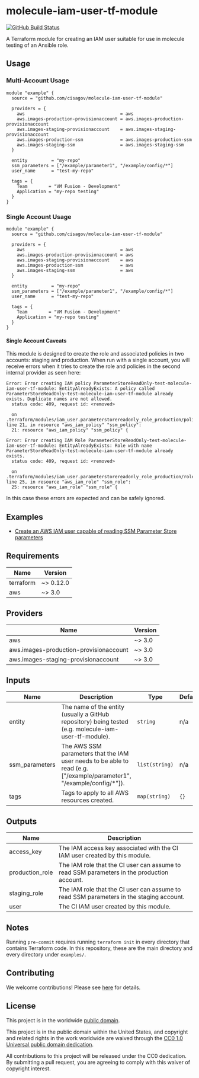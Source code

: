 # molecule-iam-user-tf-module #

[![GitHub Build Status](https://github.com/cisagov/molecule-iam-user-tf-module/workflows/build/badge.svg)](https://github.com/cisagov/molecule-iam-user-tf-module/actions)

A Terraform module for creating an IAM user suitable for use in molecule
testing of an Ansible role.

## Usage ##

### Multi-Account Usage ###

```hcl
module "example" {
  source = "github.com/cisagov/molecule-iam-user-tf-module"

  providers = {
    aws                                    = aws
    aws.images-production-provisionaccount = aws.images-production-provisionaccount
    aws.images-staging-provisionaccount    = aws.images-staging-provisionaccount
    aws.images-production-ssm              = aws.images-production-ssm
    aws.images-staging-ssm                 = aws.images-staging-ssm
  }

  entity         = "my-repo"
  ssm_parameters = ["/example/parameter1", "/example/config/*"]
  user_name      = "test-my-repo"

  tags = {
    Team        = "VM Fusion - Development"
    Application = "my-repo testing"
  }
}
```

### Single Account Usage ###

```hcl
module "example" {
  source = "github.com/cisagov/molecule-iam-user-tf-module"

  providers = {
    aws                                    = aws
    aws.images-production-provisionaccount = aws
    aws.images-staging-provisionaccount    = aws
    aws.images-production-ssm              = aws
    aws.images-staging-ssm                 = aws
  }

  entity         = "my-repo"
  ssm_parameters = ["/example/parameter1", "/example/config/*"]
  user_name      = "test-my-repo"

  tags = {
    Team        = "VM Fusion - Development"
    Application = "my-repo testing"
  }
}
```

#### Single Account Caveats ####

This module is designed to create the role and associated policies in two
accounts: staging and production. When run with a single account, you will
receive errors when it tries to create the role and policies in the second
internal provider as seen here:

```console
Error: Error creating IAM policy ParameterStoreReadOnly-test-molecule-iam-user-tf-module: EntityAlreadyExists: A policy called ParameterStoreReadOnly-test-molecule-iam-user-tf-module already exists. Duplicate names are not allowed.
  status code: 409, request id: <removed>

  on .terraform/modules/iam_user.parameterstorereadonly_role_production/policy.tf line 21, in resource "aws_iam_policy" "ssm_policy":
  21: resource "aws_iam_policy" "ssm_policy" {

Error: Error creating IAM Role ParameterStoreReadOnly-test-molecule-iam-user-tf-module: EntityAlreadyExists: Role with name ParameterStoreReadOnly-test-molecule-iam-user-tf-module already exists.
  status code: 409, request id: <removed>

  on .terraform/modules/iam_user.parameterstorereadonly_role_production/role.tf line 25, in resource "aws_iam_role" "ssm_role":
  25: resource "aws_iam_role" "ssm_role" {
```

In this case these errors are expected and can be safely ignored.

## Examples ##

* [Create an AWS IAM user capable of reading SSM Parameter Store parameters](https://github.com/cisagov/molecule-iam-user-tf-module/tree/develop/examples/basic_usage)

## Requirements ##

| Name | Version |
|------|---------|
| terraform | ~> 0.12.0 |
| aws | ~> 3.0 |

## Providers ##

| Name | Version |
|------|---------|
| aws | ~> 3.0 |
| aws.images-production-provisionaccount | ~> 3.0 |
| aws.images-staging-provisionaccount | ~> 3.0 |

## Inputs ##

| Name | Description | Type | Default | Required |
|------|-------------|------|---------|:--------:|
| entity | The name of the entity (usually a GitHub repository) being tested (e.g. molecule-iam-user-tf-module). | `string` | n/a | yes |
| ssm_parameters | The AWS SSM parameters that the IAM user needs to be able to read (e.g. ["/example/parameter1", "/example/config/*"]). | `list(string)` | n/a | yes |
| tags | Tags to apply to all AWS resources created. | `map(string)` | `{}` | no |

## Outputs ##

| Name | Description |
|------|-------------|
| access_key | The IAM access key associated with the CI IAM user created by this module. |
| production_role | The IAM role that the CI user can assume to read SSM parameters in the production account. |
| staging_role | The IAM role that the CI user can assume to read SSM parameters in the staging account. |
| user | The CI IAM user created by this module. |

## Notes ##

Running `pre-commit` requires running `terraform init` in every directory that
contains Terraform code. In this repository, these are the main directory and
every directory under `examples/`.

## Contributing ##

We welcome contributions!  Please see [here](CONTRIBUTING.md) for
details.

## License ##

This project is in the worldwide [public domain](LICENSE).

This project is in the public domain within the United States, and
copyright and related rights in the work worldwide are waived through
the [CC0 1.0 Universal public domain
dedication](https://creativecommons.org/publicdomain/zero/1.0/).

All contributions to this project will be released under the CC0
dedication. By submitting a pull request, you are agreeing to comply
with this waiver of copyright interest.
